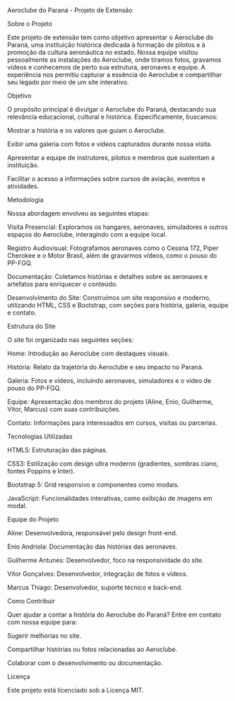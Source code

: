 Aeroclube do Paraná - Projeto de Extensão

Sobre o Projeto

Este projeto de extensão tem como objetivo apresentar o Aeroclube do Paraná, uma instituição histórica dedicada à formação de pilotos e à promoção da cultura aeronáutica no estado. Nossa equipe visitou pessoalmente as instalações do Aeroclube, onde tiramos fotos, gravamos vídeos e conhecemos de perto sua estrutura, aeronaves e equipe. A experiência nos permitiu capturar a essência do Aeroclube e compartilhar seu legado por meio de um site interativo.

Objetivo

O propósito principal é divulgar o Aeroclube do Paraná, destacando sua relevância educacional, cultural e histórica. Especificamente, buscamos:





Mostrar a história e os valores que guiam o Aeroclube.



Exibir uma galeria com fotos e vídeos capturados durante nossa visita.



Apresentar a equipe de instrutores, pilotos e membros que sustentam a instituição.



Facilitar o acesso a informações sobre cursos de aviação, eventos e atividades.

Metodologia

Nossa abordagem envolveu as seguintes etapas:





Visita Presencial: Exploramos os hangares, aeronaves, simuladores e outros espaços do Aeroclube, interagindo com a equipe local.



Registro Audiovisual: Fotografamos aeronaves como o Cessna 172, Piper Cherokee e o Motor Brasil, além de gravarmos vídeos, como o pouso do PP-FGQ.



Documentação: Coletamos histórias e detalhes sobre as aeronaves e artefatos para enriquecer o conteúdo.



Desenvolvimento do Site: Construímos um site responsivo e moderno, utilizando HTML, CSS e Bootstrap, com seções para história, galeria, equipe e contato.

Estrutura do Site

O site foi organizado nas seguintes seções:





Home: Introdução ao Aeroclube com destaques visuais.



História: Relato da trajetória do Aeroclube e seu impacto no Paraná.



Galeria: Fotos e vídeos, incluindo aeronaves, simuladores e o vídeo de pouso do PP-FGQ.



Equipe: Apresentação dos membros do projeto (Aline, Enio, Guilherme, Vitor, Marcus) com suas contribuições.



Contato: Informações para interessados em cursos, visitas ou parcerias.

Tecnologias Utilizadas





HTML5: Estruturação das páginas.



CSS3: Estilização com design ultra moderno (gradientes, sombras ciano, fontes Poppins e Inter).



Bootstrap 5: Grid responsivo e componentes como modais.



JavaScript: Funcionalidades interativas, como exibição de imagens em modal.

Equipe do Projeto





Aline: Desenvolvedora, responsável pelo design front-end.



Enio Andriola: Documentação das histórias das aeronaves.



Guilherme Antunes: Desenvolvedor, foco na responsividade do site.



Vitor Gonçalves: Desenvolvedor, integração de fotos e vídeos.



Marcus Thiago: Desenvolvedor, suporte técnico e back-end.

Como Contribuir

Quer ajudar a contar a história do Aeroclube do Paraná? Entre em contato com nossa equipe para:





Sugerir melhorias no site.



Compartilhar histórias ou fotos relacionadas ao Aeroclube.



Colaborar com o desenvolvimento ou documentação.

Licença

Este projeto está licenciado sob a Licença MIT.